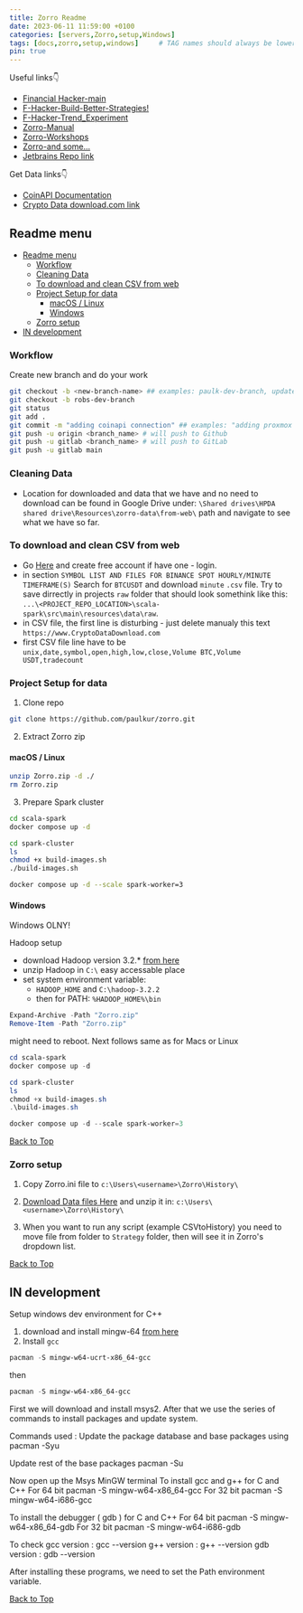 ```yaml
---
title: Zorro Readme
date: 2023-06-11 11:59:00 +0100
categories: [servers,Zorro,setup,Windows]
tags: [docs,zorro,setup,windows]     # TAG names should always be lowercase
pin: true
---
```

Useful links👇

- [Financial Hacker-main](https://financial-hacker.com/)
- [F-Hacker-Build-Better-Strategies!](https://financial-hacker.com/build-better-strategies/)
- [F-Hacker-Trend_Experiment](https://financial-hacker.com/trend-delusion-or-reality/)
- [Zorro-Manual](https://zorro-project.com/manual/)
- [Zorro-Workshops](https://zorro-project.com/manual/en/tutorial_var.htm)
- [Zorro-and some...](https://zorro-project.com/manual/en/tutorial_var.htm)
- [Jetbrains Repo link](https://hpda.jetbrains.space/p/main/repositories/zorro/files/README.md)

Get Data links👇

- [CoinAPI Documentation](https://docs.coinapi.io/market-data/rest-api)
- [Crypto Data download.com link](https://www.cryptodatadownload.com/data/binance/)

## Readme menu

- [Readme menu](#readme-menu)
  - [Workflow](#workflow)
  - [Cleaning Data](#cleaning-data)
  - [To download and clean CSV from web](#to-download-and-clean-csv-from-web)
  - [Project Setup for data](#project-setup-for-data)
    - [macOS / Linux](#macos--linux)
    - [Windows](#windows)
  - [Zorro setup](#zorro-setup)
- [IN development](#in-development)

### Workflow

Create new branch and do your work

```bash
git checkout -b <new-branch-name> ## examples: paulk-dev-branch, update-ip
git checkout -b robs-dev-branch 
git status
git add .
git commit -m "adding coinapi connection" ## examples: "adding proxmox VMs"
git push -u origin <branch_name> # will push to Github
git push -u gitlab <branch_name> # will push to GitLab
git push -u gitlab main
```

### Cleaning Data

- Location for downloaded and data that we have and no need to download can be found in Google Drive under: `\Shared drives\HPDA shared drive\Resources\zorro-data\from-web\` path and navigate to see what we have so far.

### To download and clean CSV from web

- Go [Here](https://www.cryptodatadownload.com/data/binance/) and create free account if have one - login.
- in section `SYMBOL LIST AND FILES FOR BINANCE SPOT HOURLY/MINUTE TIMEFRAME(S)` Search for `BTCUSDT` and download `minute` `.csv` file. Try to save dirrectly in projects `raw` folder that should look somethink like this: `...\<PROJECT_REPO_LOCATION>\scala-spark\src\main\resources\data\raw`.
- in CSV file, the first line is disturbing - just delete manualy this text `https://www.CryptoDataDownload.com`
- first CSV file line have to be `unix,date,symbol,open,high,low,close,Volume BTC,Volume USDT,tradecount`


### Project Setup for data

1. Clone repo

```bash
git clone https://github.com/paulkur/zorro.git
```

2. Extract Zorro zip

#### macOS / Linux

```bash
unzip Zorro.zip -d ./
rm Zorro.zip
```

3. Prepare Spark cluster

```bash
cd scala-spark
docker compose up -d
```

```bash
cd spark-cluster
ls
chmod +x build-images.sh
./build-images.sh
```

```bash
docker compose up -d --scale spark-worker=3
```

#### Windows

Windows OLNY!

Hadoop setup

- download Hadoop version 3.2.* [from here](https://github.com/cdarlint/winutils)
- unzip Hadoop in `C:\` easy accessable place
- set system environment variable:
  - `HADOOP_HOME` and `C:\hadoop-3.2.2`
  - then for PATH: `%HADOOP_HOME%\bin`

```powershell
Expand-Archive -Path "Zorro.zip"
Remove-Item -Path "Zorro.zip"
```

might need to reboot. Next follows same as for Macs or Linux

```powershell
cd scala-spark
docker compose up -d
```

```powershell
cd spark-cluster
ls
chmod +x build-images.sh
.\build-images.sh
```

```powershell
docker compose up -d --scale spark-worker=3
```

[Back to Top](#readme-menu)

### Zorro setup

1. Copy Zorro.ini file to `c:\Users\<username>\Zorro\History\`

2. [Download Data files Here](https://drive.google.com/drive/folders/18pgkha-lJdYKEz5vwGyM9AoOzfD6pXoG?usp=share_link) and unzip it in: `c:\Users\<username>\Zorro\History\`

3. When you want to run any script (example CSVtoHistory) you need to move file from folder to `Strategy` folder, then will see it in Zorro's dropdown list.


[Back to Top](#readme-menu)

## IN development

Setup windows dev environment for C++

1. download and install mingw-64 [from here](https://www.mingw-w64.org/)
2. Install `gcc`

```powershell
pacman -S mingw-w64-ucrt-x86_64-gcc
```

then

```powershell
pacman -S mingw-w64-x86_64-gcc
```

First we will download and install msys2.
After that we use the series of commands to install packages and update system.

Commands used :
Update the package database and base packages using
pacman -Syu

Update rest of the base packages
pacman -Su

Now open up the Msys MinGW terminal
To install gcc and g++ for C and C++
For 64 bit
pacman -S mingw-w64-x86_64-gcc
For 32 bit
pacman -S mingw-w64-i686-gcc

To install the debugger ( gdb ) for C and C++
For 64 bit
pacman -S mingw-w64-x86_64-gdb
For 32 bit
pacman -S mingw-w64-i686-gdb

To check
gcc version : gcc --version
g++ version : g++ --version
gdb version : gdb --version

After installing these programs, we need to set the Path environment variable.

[Back to Top](#readme-menu)